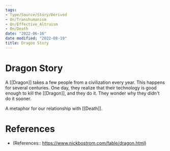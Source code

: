 ```yaml
---
tags:
- Type/Source/Story/Derived
- On/Transhumanism
- On/Effective_Altruism
- On/Death
date: "2022-06-16"
date modified: "2022-08-19"
title: Dragon Story
---
```


# Dragon Story
A [[Dragon]] takes a few people from a civilization every year. This happens for several centuries. One day, they realize that their technology is good enough to kill the [[Dragon]], and they do it. They wonder why they didn't do it sooner.

A metaphor for our relationship with [[Death]].

# References
- (References:: https://www.nickbostrom.com/fable/dragon.html)

